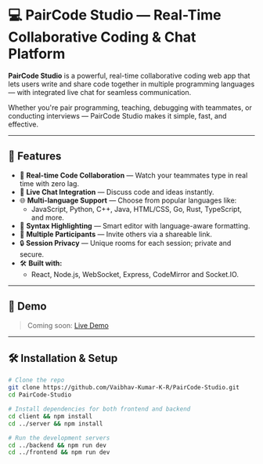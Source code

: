 # 💻 PairCode Studio — Real-Time Collaborative Coding & Chat Platform

**PairCode Studio** is a powerful, real-time collaborative coding web app that lets users write and share code together in multiple programming languages — with integrated live chat for seamless communication.

Whether you're pair programming, teaching, debugging with teammates, or conducting interviews — PairCode Studio makes it simple, fast, and effective.

---

## 🚀 Features

- 🔄 **Real-time Code Collaboration** — Watch your teammates type in real time with zero lag.
- 💬 **Live Chat Integration** — Discuss code and ideas instantly.
- 🌐 **Multi-language Support** — Choose from popular languages like:
  - JavaScript, Python, C++, Java, HTML/CSS, Go, Rust, TypeScript, and more.
- 🧠 **Syntax Highlighting** — Smart editor with language-aware formatting.
- 👥 **Multiple Participants** — Invite others via a shareable link.
- 🔒 **Session Privacy** — Unique rooms for each session; private and secure.
- 🛠️ **Built with:**
  - React, Node.js, WebSocket, Express, CodeMirror and Socket.IO.

---

## 📸 Demo

> Coming soon: [Live Demo](https://your-app-url.com)

---

## 🛠️ Installation & Setup

```bash
# Clone the repo
git clone https://github.com/Vaibhav-Kumar-K-R/PairCode-Studio.git
cd PairCode-Studio

# Install dependencies for both frontend and backend
cd client && npm install
cd ../server && npm install

# Run the development servers
cd ../backend && npm run dev
cd ../frontend && npm run dev
